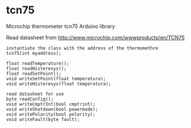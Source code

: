 # tcn75
Microchip thermometer tcn75 Arduino library

Read datasheet from http://www.microchip.com/wwwproducts/en/TCN75
    
    instantiate the class with the address of the thermomethre
    tcn75(int myaddress);

    float readTemperature();
    float readHisteresys();
    float readSetPoint();
    void writeSetPoint(float temperatura);
    void writeHisteresys(float temperatura);

    read datasheet for use
    byte readConfig();
    void writeCmptrInt(bool cmptrint);
    void writeShutdown(bool powermode);
    void writePolarity(bool polarity);
    void writeFault(byte fault);
